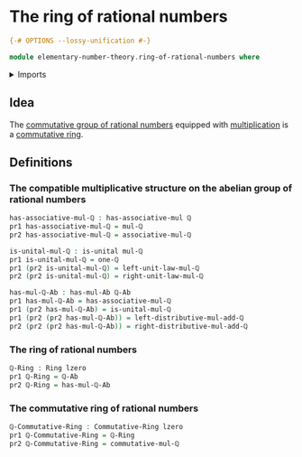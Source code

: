 # The ring of rational numbers

```agda
{-# OPTIONS --lossy-unification #-}

module elementary-number-theory.ring-of-rational-numbers where
```

<details><summary>Imports</summary>

```agda
open import commutative-algebra.commutative-rings

open import elementary-number-theory.addition-rational-numbers
open import elementary-number-theory.group-of-rational-numbers
open import elementary-number-theory.multiplication-rational-numbers
open import elementary-number-theory.rational-numbers

open import foundation.dependent-pair-types
open import foundation.function-types
open import foundation.identity-types
open import foundation.unital-binary-operations
open import foundation.universe-levels

open import group-theory.semigroups

open import ring-theory.rings
```

</details>

## Idea

The
[commutative group of rational numbers](elementary-number-theory.group-of-rational-numbers.md)
equipped with
[multiplication](elementary-number-theory.multiplication-rational-numbers.md) is
a [commutative ring](commutative-algebra.commutative-rings.md).

## Definitions

### The compatible multiplicative structure on the abelian group of rational numbers

```agda
has-associative-mul-ℚ : has-associative-mul ℚ
pr1 has-associative-mul-ℚ = mul-ℚ
pr2 has-associative-mul-ℚ = associative-mul-ℚ

is-unital-mul-ℚ : is-unital mul-ℚ
pr1 is-unital-mul-ℚ = one-ℚ
pr1 (pr2 is-unital-mul-ℚ) = left-unit-law-mul-ℚ
pr2 (pr2 is-unital-mul-ℚ) = right-unit-law-mul-ℚ

has-mul-ℚ-Ab : has-mul-Ab ℚ-Ab
pr1 has-mul-ℚ-Ab = has-associative-mul-ℚ
pr1 (pr2 has-mul-ℚ-Ab) = is-unital-mul-ℚ
pr1 (pr2 (pr2 has-mul-ℚ-Ab)) = left-distributive-mul-add-ℚ
pr2 (pr2 (pr2 has-mul-ℚ-Ab)) = right-distributive-mul-add-ℚ
```

### The ring of rational numbers

```agda
ℚ-Ring : Ring lzero
pr1 ℚ-Ring = ℚ-Ab
pr2 ℚ-Ring = has-mul-ℚ-Ab
```

### The commutative ring of rational numbers

```agda
ℚ-Commutative-Ring : Commutative-Ring lzero
pr1 ℚ-Commutative-Ring = ℚ-Ring
pr2 ℚ-Commutative-Ring = commutative-mul-ℚ
```
